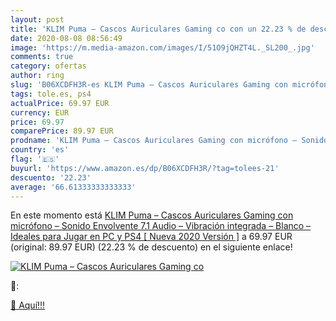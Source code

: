 ```yaml
---
layout: post
title: 'KLIM Puma – Cascos Auriculares Gaming co con un 22.23 % de descuento'
date: 2020-08-08 08:56:49
image: 'https://m.media-amazon.com/images/I/51O9jQHZT4L._SL200_.jpg'
comments: true
category: ofertas
author: ring
slug: 'B06XCDFH3R-es KLIM Puma – Cascos Auriculares Gaming con micrófono –...'
tags: tole.es, ps4
actualPrice: 69.97 EUR
currency: EUR
price: 69.97
comparePrice: 89.97 EUR
prodname: 'KLIM Puma – Cascos Auriculares Gaming con micrófono – Sonido Envolvente 7.1 Audio – Vibración integrada – Blanco – Ideales para Jugar en PC y PS4 [ Nueva 2020 Versión ]'
country: 'es'
flag: '🇪🇸'
buyurl: 'https://www.amazon.es/dp/B06XCDFH3R/?tag=tolees-21'
descuento: '22.23'
average: '66.61333333333333'
---
```


En este momento está [KLIM Puma – Cascos Auriculares Gaming con micrófono – Sonido Envolvente 7.1 Audio – Vibración integrada – Blanco – Ideales para Jugar en PC y PS4 [ Nueva 2020 Versión ]](https://www.amazon.es/dp/B06XCDFH3R/?tag=tolees-21) a 69.97 EUR (original: 89.97 EUR) (22.23 %  de descuento) en el siguiente enlace!

[![KLIM Puma – Cascos Auriculares Gaming co](https://m.media-amazon.com/images/I/51O9jQHZT4L._SL200_.jpg)](https://www.amazon.es/dp/B06XCDFH3R/?tag=tolees-21)

🔎:


[🛒 Aquí!!!](https://www.amazon.es/dp/B06XCDFH3R/?tag=tolees-21)
